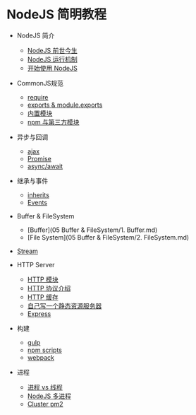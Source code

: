 # NodeJS 简明教程

* NodeJS 简介

	* [NodeJS 前世今生]()
	* [NodeJS 运行机制]()
	* [开始使用 NodeJS]()


* CommonJS规范

	* [require]()
	* [exports & module.exports]()
	* [内置模块]()
	* [npm 与第三方模块]()


* 异步与回调

	* [ajax]()
	* [Promise]()
	* [async/await]()


* 继承与事件

	* [inherits]()
	* [Events]()


* Buffer & FileSystem

	* [Buffer](05 Buffer & FileSystem/1. Buffer.md)
	* [File System](05 Buffer & FileSystem/2. FileSystem.md)


* [Stream](https://github.com/jabez128/stream-handbook)

* HTTP Server

	* [HTTP 模块]()
	* [HTTP 协议介绍]()
	* [HTTP 缓存]()
	* [自己写一个静态资源服务器]()
	* [Express]()

* 构建
    * [gulp](http://blog.h5jun.com/post/gulp-build.html)
    * [npm scripts](http://www.w3ctrain.com/2016/02/27/why-npm-scripts/)
    * [webpack]()

* 进程

	* [进程 vs 线程]()
	* [NodeJS 多进程]()
	* [Cluster pm2]()
